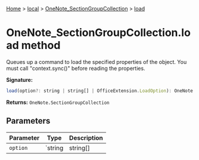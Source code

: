 [Home](./index) &gt; [local](local.md) &gt; [OneNote\_SectionGroupCollection](local.onenote_sectiongroupcollection.md) &gt; [load](local.onenote_sectiongroupcollection.load.md)

# OneNote\_SectionGroupCollection.load method

Queues up a command to load the specified properties of the object. You must call "context.sync()" before reading the properties.

**Signature:**
```javascript
load(option?: string | string[] | OfficeExtension.LoadOption): OneNote.SectionGroupCollection;
```
**Returns:** `OneNote.SectionGroupCollection`

## Parameters

|  Parameter | Type | Description |
|  --- | --- | --- |
|  `option` | `string | string[] | OfficeExtension.LoadOption` |  |

